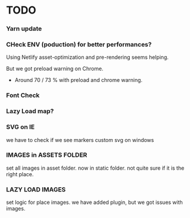 # TODO

### Yarn update

### CHeck ENV (poduction) for better performances?

Using Netlify asset-optimization and pre-rendering seems helping.

But we got preload warning on Chrome.

- Around 70 / 73 % with preload and chrome warning.

### Font Check

### Lazy Load map?

### SVG on IE

we have to check if we see markers custom svg on windows

### IMAGES in ASSETS FOLDER

set all images in asset folder. now in static folder. not quite sure if it is the right place.

### LAZY LOAD IMAGES

set logic for place images. we have added plugin, but we got issues with images.
